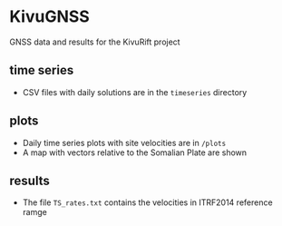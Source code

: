 # KivuGNSS
GNSS data and results for the KivuRift project

## time series
* CSV files with daily solutions are in the `timeseries` directory

## plots 
* Daily time series plots with site velocities are in `/plots`
* A map with vectors relative to the Somalian Plate are shown 

## results
* The file `TS_rates.txt` contains the velocities in ITRF2014 reference ramge

